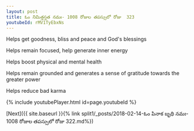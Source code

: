 ```yaml
---
layout: post
title: ఓం నిమిత్తస్తత నమః- 1008 రోజుల తపస్సులో రోజు  323
youtubeId: rMV1TyEbxNs
---
```

 
 
Helps get goodness, bliss and peace and God's blessings
 
Helps remain focused, help generate inner energy 
 
Helps boost physical and mental health 
 
Helps remain grounded and generates a sense of gratitude towards the greater power 
 
Helps reduce bad karma
 
 
 
 


{% include youtubePlayer.html id=page.youtubeId %}
 
[Next]({{ site.baseurl }}{% link  split1/_posts/2018-02-14-ఓం పినాక బృథి నమః- 1008 రోజుల తపస్సులో రోజు  322.md%})
 
